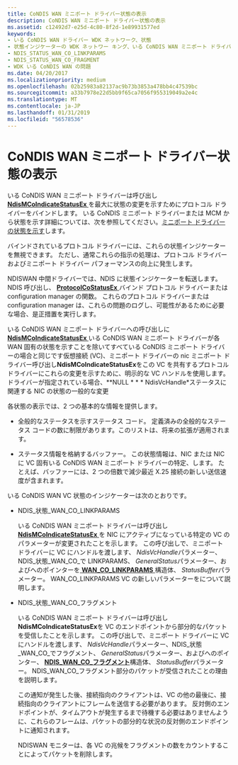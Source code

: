 ```yaml
---
title: CoNDIS WAN ミニポート ドライバー状態の表示
description: CoNDIS WAN ミニポート ドライバー状態の表示
ms.assetid: c12492d7-e25d-4c80-8f2d-1e89931577ed
keywords:
- いる CoNDIS WAN ドライバー WDK ネットワーク、状態
- 状態インジケーターの WDK ネットワー キング、いる CoNDIS WAN ミニポート ドライバー
- NDIS_STATUS_WAN_CO_LINKPARAMS
- NDIS_STATUS_WAN_CO_FRAGMENT
- WDK いる CoNDIS WAN の問題
ms.date: 04/20/2017
ms.localizationpriority: medium
ms.openlocfilehash: 02b25983a82137ac9b73b3853a478bb4c47539bc
ms.sourcegitcommit: a33b7978e22d5bb9f65ca7056f955319049a2e4c
ms.translationtype: MT
ms.contentlocale: ja-JP
ms.lasthandoff: 01/31/2019
ms.locfileid: "56578536"
---
```

# <a name="indicating-condis-wan-miniport-driver-status"></a>CoNDIS WAN ミニポート ドライバー状態の表示





いる CoNDIS WAN ミニポート ドライバーは呼び出し[ **NdisMCoIndicateStatusEx** ](https://msdn.microsoft.com/library/windows/hardware/ff563562)を最大に状態の変更を示すためにプロトコル ドライバーをバインドします。 いる CoNDIS ミニポート ドライバーまたは MCM から状態を示す詳細については、次を参照してください。[ミニポート ドライバーの状態を示す](indicating-miniport-driver-status.md)します。

バインドされているプロトコル ドライバーには、これらの状態インジケーターを無視できます。 ただし、通常これらの指示の処理は、プロトコル ドライバーおよびミニポート ドライバー パフォーマンスの向上に発生します。

NDISWAN 中間ドライバーでは、NDIS に状態インジケーターを転送します。 NDIS 呼び出し、 [ **ProtocolCoStatusEx** ](https://msdn.microsoft.com/library/windows/hardware/ff570258)バインド プロトコル ドライバーまたは configuration manager の関数。 これらのプロトコル ドライバーまたは configuration manager は、これらの問題のログし、可能性があるために必要な場合、是正措置を実行します。

いる CoNDIS WAN ミニポート ドライバーへの呼び出しに[ **NdisMCoIndicateStatusEx** ](https://msdn.microsoft.com/library/windows/hardware/ff563562)いる CoNDIS WAN ミニポート ドライバーが各 WAN 固有の状態を示すことを除いてすべている CoNDIS ミニポート ドライバーの場合と同じです仮想接続 (VC)、ミニポート ドライバーの nic ミニポート ドライバー呼び出し**NdisMCoIndicateStatusEx**をこの VC を共有するプロトコル ドライバーにこれらの変更を示すために、明示的な VC ハンドルを使用します。 ドライバーが指定されている場合、**NULL * * * NdisVcHandle*ステータスに関連する NIC の状態の一般的な変更

各状態の表示では、2 つの基本的な情報を提供します。

-   全般的なステータスを示すステータス コード。 定義済みの全般的なステータス コードの数に制限があります。このリストは、将来の拡張が適用されます。

-   ステータス情報を格納するバッファー。 この状態情報は、NIC または NIC に VC 固有いる CoNDIS WAN ミニポート ドライバーの特定、します。 たとえば、バッファーには、2 つの倍数で減少最近 X.25 接続の新しい送信速度が含まれます。

いる CoNDIS WAN VC 状態のインジケーターは次のとおりです。

-   NDIS\_状態\_WAN\_CO\_LINKPARAMS

    いる CoNDIS WAN ミニポート ドライバーは呼び出し[ **NdisMCoIndicateStatusEx** ](https://msdn.microsoft.com/library/windows/hardware/ff563562)を NIC にアクティブになっている特定の VC のパラメーターが変更されたことを示します。 この呼び出しで、ミニポート ドライバーに VC にハンドルを渡します、 *NdisVcHandle*パラメーター、NDIS\_状態\_WAN\_CO\_で LINKPARAMS、 *GeneralStatus*パラメーター、およびへのポインターを[ **WAN\_CO\_LINKPARAMS** ](https://msdn.microsoft.com/library/windows/hardware/ff565819)構造体、 *StatusBuffer*パラメーター。 WAN\_CO\_LINKPARAMS VC の新しいパラメーターをについて説明します。

-   NDIS\_状態\_WAN\_CO\_フラグメント

    いる CoNDIS WAN ミニポート ドライバーは呼び出し**NdisMCoIndicateStatusEx**を VC のエンドポイントから部分的なパケットを受信したことを示します。 この呼び出しで、ミニポート ドライバーに VC にハンドルを渡します、 *NdisVcHandle*パラメーター、NDIS\_状態\_WAN\_CO\_でフラグメント、 *GeneralStatus*パラメーター、およびへのポインター、 [ **NDIS\_WAN\_CO\_フラグメント**](https://msdn.microsoft.com/library/windows/hardware/ff559030)構造体、 *StatusBuffer*パラメーター。 NDIS\_WAN\_CO\_フラグメント部分のパケットが受信されたことの理由を説明します。

    この通知が発生した後、接続指向のクライアントは、VC の他の最後に、接続指向のクライアントにフレームを送信する必要があります。 反対側のエンドポイントが、タイムアウトが発生するまで待機する必要はありませんように、これらのフレームは、パケットの部分的な状況の反対側のエンドポイントに通知されます。

    NDISWAN モニターは、各 VC の兆候をフラグメントの数をカウントすることによってパケットを削除します。

 

 





